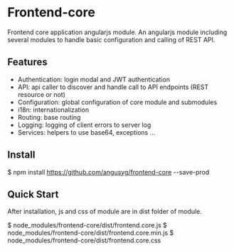 Frontend-core
=============

Frontend core application angularjs module.
An angularjs module including several modules to handle basic configuration and calling of REST API.

Features
----------
  * Authentication: login modal and JWT authentication
  * API: api caller to discover and handle call to API endpoints (REST resource or not)
  * Configuration: global configuration of core module and submodules
  * i18n: internationalization
  * Routing: base routing
  * Logging: logging of client errors to server log
  * Services: helpers to use base64, exceptions ...

Install
-------

  $ npm install https://github.com/angusyg/frontend-core --save-prod

Quick Start
-----------

After installation, js and css of module are in dist folder of module.

  $ node_modules/frontend-core/dist/frontend.core.js
  $ node_modules/frontend-core/dist/frontend.core.min.js
  $ node_modules/frontend-core/dist/frontend.core.css
